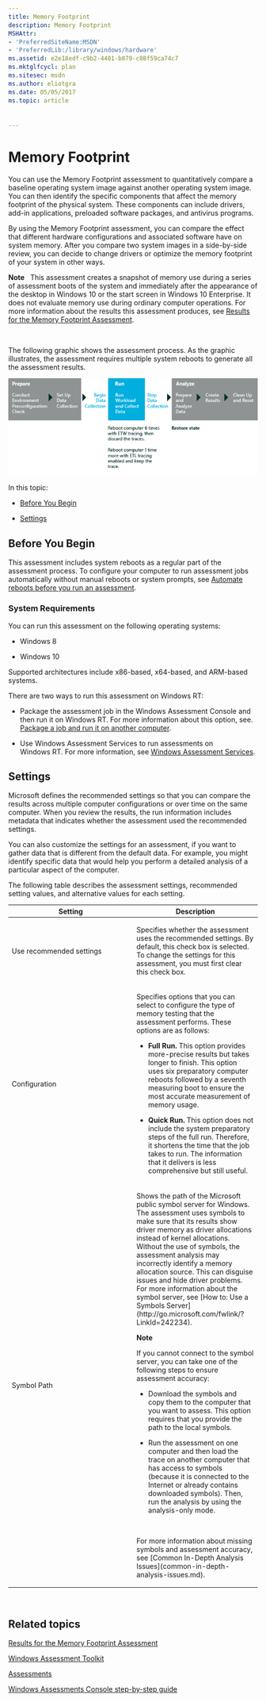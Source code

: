 ```yaml
---
title: Memory Footprint
description: Memory Footprint
MSHAttr:
- 'PreferredSiteName:MSDN'
- 'PreferredLib:/library/windows/hardware'
ms.assetid: e2e18edf-c9b2-4401-b879-c08f59ca74c7
ms.mktglfcycl: plan
ms.sitesec: msdn
ms.author: eliotgra
ms.date: 05/05/2017
ms.topic: article


---
```


# Memory Footprint


You can use the Memory Footprint assessment to quantitatively compare a baseline operating system image against another operating system image. You can then identify the specific components that affect the memory footprint of the physical system. These components can include drivers, add-in applications, preloaded software packages, and antivirus programs.

By using the Memory Footprint assessment, you can compare the effect that different hardware configurations and associated software have on system memory. After you compare two system images in a side-by-side review, you can decide to change drivers or optimize the memory footprint of your system in other ways.

**Note**  
This assessment creates a snapshot of memory use during a series of assessment boots of the system and immediately after the appearance of the desktop in Windows 10 or the start screen in Windows 10 Enterprise. It does not evaluate memory use during ordinary computer operations. For more information about the results this assessment produces, see [Results for the Memory Footprint Assessment](results-for-the-memory-footprint-assessment.md).

 

The following graphic shows the assessment process. As the graphic illustrates, the assessment requires multiple system reboots to generate all the assessment results.

![memory footprint workflow](images/dep-win8-8-techref-memoryfootprint.jpg)

In this topic:

-   [Before You Begin](#beforebegin)

-   [Settings](#assesssettings)

## <a href="" id="beforebegin"></a>Before You Begin


This assessment includes system reboots as a regular part of the assessment process. To configure your computer to run assessment jobs automatically without manual reboots or system prompts, see [Automate reboots before you run an assessment](automate-reboots-before-you-run-an-assessment.md).

### System Requirements

You can run this assessment on the following operating systems:

-   Windows 8

-   Windows 10

Supported architectures include x86-based, x64-based, and ARM-based systems.

There are two ways to run this assessment on Windows RT:

-   Package the assessment job in the Windows Assessment Console and then run it on Windows RT. For more information about this option, see. [Package a job and run it on another computer](package-a-job-and-run-it-on-another-computer.md).

-   Use Windows Assessment Services to run assessments on Windows RT. For more information, see [Windows Assessment Services](windows-assessment-services-technical-reference.md).

## <a href="" id="assesssettings"></a>Settings


Microsoft defines the recommended settings so that you can compare the results across multiple computer configurations or over time on the same computer. When you review the results, the run information includes metadata that indicates whether the assessment used the recommended settings.

You can also customize the settings for an assessment, if you want to gather data that is different from the default data. For example, you might identify specific data that would help you perform a detailed analysis of a particular aspect of the computer.

The following table describes the assessment settings, recommended setting values, and alternative values for each setting.

<table>
<colgroup>
<col width="50%" />
<col width="50%" />
</colgroup>
<thead>
<tr class="header">
<th>Setting</th>
<th>Description</th>
</tr>
</thead>
<tbody>
<tr class="odd">
<td><p>Use recommended settings</p></td>
<td><p>Specifies whether the assessment uses the recommended settings. By default, this check box is selected. To change the settings for this assessment, you must first clear this check box.</p></td>
</tr>
<tr class="even">
<td><p>Configuration</p></td>
<td><p>Specifies options that you can select to configure the type of memory testing that the assessment performs. These options are as follows:</p>
<ul>
<li><p><strong>Full Run.</strong> This option provides more-precise results but takes longer to finish. This option uses six preparatory computer reboots followed by a seventh measuring boot to ensure the most accurate measurement of memory usage.</p></li>
<li><p><strong>Quick Run.</strong> This option does not include the system preparatory steps of the full run. Therefore, it shortens the time that the job takes to run. The information that it delivers is less comprehensive but still useful.</p></li>
</ul></td>
</tr>
<tr class="odd">
<td><p>Symbol Path</p></td>
<td><p>Shows the path of the Microsoft public symbol server for Windows. The assessment uses symbols to make sure that its results show driver memory as driver allocations instead of kernel allocations. Without the use of symbols, the assessment analysis may incorrectly identify a memory allocation source. This can disguise issues and hide driver problems. For more information about the symbol server, see [How to: Use a Symbols Server](http://go.microsoft.com/fwlink/?LinkId=242234).</p>
<div class="alert">
<strong>Note</strong>  
<p>If you cannot connect to the symbol server, you can take one of the following steps to ensure assessment accuracy:</p>
<ul>
<li><p>Download the symbols and copy them to the computer that you want to assess. This option requires that you provide the path to the local symbols.</p></li>
<li><p>Run the assessment on one computer and then load the trace on another computer that has access to symbols (because it is connected to the Internet or already contains downloaded symbols). Then, run the analysis by using the analysis-only mode.</p></li>
</ul>
</div>
<div>
 
</div>
<p>For more information about missing symbols and assessment accuracy, see [Common In-Depth Analysis Issues](common-in-depth-analysis-issues.md).</p></td>
</tr>
</tbody>
</table>

 

## Related topics


[Results for the Memory Footprint Assessment](results-for-the-memory-footprint-assessment.md)

[Windows Assessment Toolkit](index.md)

[Assessments](assessments.md)

[Windows Assessments Console step-by-step guide](windows-assessment-console-step-by-step-guide.md)

 

 







